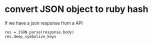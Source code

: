 # convert JSON object to ruby hash

If we have a json response from a API

```
res = JSON.parse(response.body)
res.deep_symbolize_keys
```
